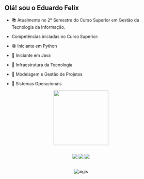 ## Olá! sou o Eduardo Felix



- 📚 Atualmente no 2° Semestre do Curso Superior em Gestão da Tecnologia da Informação.

- Competências iniciadas no Curso Superior:

- 😜 Iniciante em Python
- 👾 Iniciante em Java
- 🤖 Infraestrutura da Tecnologia
- 🔧 Modelagem e Gestão de Projetos
- 🔩 Sistemas Operacionais

<div align="center">
  <img height="180cm" src="https://github-readme-stats.vercel.app/api?username=EduardoFelix299&show_icons=true&theme=chartreuse-dark"/>

##

<a href="https://www.instagram.com/_felix0905_/" target="_blank"><img src="https://img.shields.io/badge/-Instagram-%23E4405F?style=for-the-badge&logo=instagram&logoColor=white" target="_blank"></a>
<a href="https://www.linkedin.com/in/eduardo-felix-0375a7332/" target="_blank"><img src="https://img.shields.io/badge/LinkedIn-0077B5?style=for-the-badge&logo=linkedin&logoColor=white" target="_blank"></a> 
<a href="mailto:contato@eduardo.felix2006.09.tech">
  <img src="https://img.shields.io/badge/-Email-%23333?style=for-the-badge&logo=gmail&logoColor=white" target="_blank">
</a>
##

<div align="center">
  <img alaing=center alt="aigis" src="https://user-images.githubusercontent.com/45950068/115100093-cc406f00-9f10-11eb-8815-bcd6aa45d245.gif"/>
</div>


